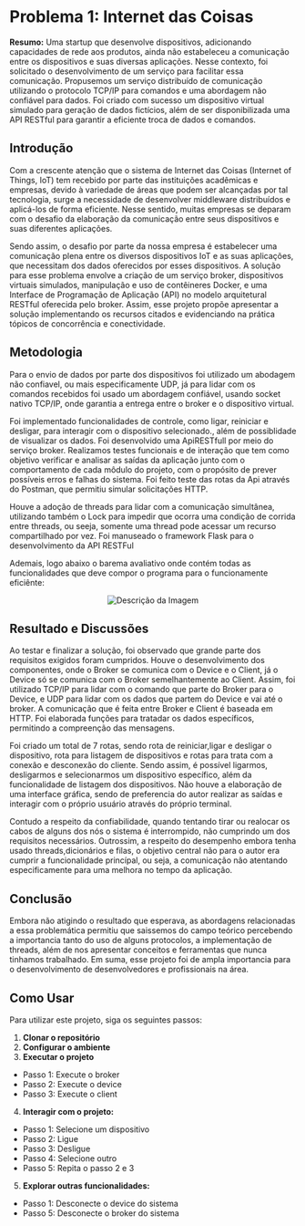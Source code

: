# Problema 1: Internet das Coisas


**Resumo:** Uma startup que desenvolve dispositivos, adicionando capacidades de rede aos produtos, ainda não estabeleceu a comunicação entre os dispositivos e suas diversas aplicações. Nesse contexto, foi solicitado o desenvolvimento de um serviço para facilitar essa comunicação. Propusemos um serviço distribuído de comunicação utilizando o protocolo TCP/IP para comandos e uma abordagem não confiável para dados. Foi criado com sucesso um dispositivo virtual simulado para geração de dados fictícios, além de ser disponibilizada uma API RESTful para garantir a eficiente troca de dados e comandos.

## Introdução

Com a crescente atenção que o sistema de Internet das Coisas (Internet of Things, IoT) tem recebido por parte das instituições acadêmicas e empresas, devido à variedade de áreas que podem ser alcançadas por tal tecnologia, surge a necessidade de desenvolver middleware distribuídos e aplicá-los de forma eficiente. Nesse sentido, muitas empresas se deparam com o desafio da elaboração da comunicação entre seus dispositivos e suas diferentes aplicações. 
  
Sendo assim, o desafio por parte da nossa empresa é estabelecer uma comunicação plena entre os diversos dispositivos IoT e as suas aplicações, que necessitam dos dados oferecidos por esses dispositivos. A solução para esse problema envolve a criação de um serviço broker, dispositivos virtuais simulados, manipulação e uso de contêineres Docker, e uma Interface de Programação de Aplicação (API) no modelo arquitetural RESTful oferecida pelo broker. Assim, esse projeto propõe apresentar a solução implementando os recursos citados e evidenciando na prática tópicos de concorrência e conectividade. 

## Metodologia
Para o envio de dados por parte dos dispositivos foi utilizado um abodagem não confiavel, ou mais especificamente UDP, já para lidar com os comandos recebidos foi usado um abordagem confiável, usando socket nativo TCP/IP, onde garantia a entrega entre o broker e o dispositivo virtual.

Foi implementado funcionalidades de controle, como ligar, reiniciar e desligar, para interagir com o dispositivo selecionado., além de possiblidade de visualizar os dados. Foi desenvolvido uma ApiRESTfull por meio do serviço broker. Realizamos testes funcionais e de interação que tem como objetivo verificar e analisar as saídas da aplicação junto com o comportamento de cada môdulo do projeto, com o propósito de prever possíveis erros e falhas do sistema. Foi feito teste das rotas da Api através do Postman, que permitiu simular solicitações HTTP.

Houve a adoção de threads para lidar com a comunicação simultânea, utilizando também o Lock para impedir que ocorra uma condição de corrida entre threads, ou seeja, somente uma thread pode acessar um recurso compartilhado por vez. Foi manuseado o framework Flask para o desenvolvimento da API RESTFul

Ademais, logo abaixo o barema avaliativo onde contém todas as funcionalidades que deve compor o programa para o funcionamente eficiênte:


<p align="center">
  <img src="https://github.com/MateusAntony/internet-das-Coisas/assets/68971638/52a65dd7-c5fb-4660-9908-fa236a30048f" alt="Descrição da Imagem">
</p>

## Resultado e Discussões

Ao testar e finalizar a solução, foi observado que grande parte dos requisitos exigidos foram cumpridos. Houve o desenvolvimento dos componentes, onde o Broker se comunica com o Device e o Client, já o Device só se comunica com o Broker semelhantemente ao Client. Assim, foi utilizado TCP/IP para lidar com o comando que parte do Broker para o Device, e UDP para lidar com os dados que partem do Device e vai até o broker. A comunicação que é feita entre Broker e Client é baseada em HTTP. Foi elaborada funções para tratadar os dados específicos, permitindo a compreenção das mensagens.

Foi criado um total de 7 rotas, sendo rota de reiniciar,ligar e desligar o dispositivo, rota para listagem de dispositivos e rotas para trata com a conexão e desconexão do cliente. Sendo assim, é possível ligarmos, desligarmos e selecionarmos um dispositivo específico, além da funcionalidade de listagem dos dispositivos. Não houve a elaboração de uma interface gráfica, sendo de preferencia do autor realizar as saídas e interagir com o próprio usuário através do próprio terminal.

Contudo a respeito da confiabilidade, quando tentando tirar ou realocar os cabos de alguns dos nós o sistema é interrompido, não cumprindo um dos requisitos necessários. Outrossim, a respeito do desempenho embora tenha usado threads,dicionários e filas, o objetivo central não para o autor era cumprir a funcionalidade princípal, ou seja, a comunicação não atentando especificamente para uma melhora no tempo da aplicação.

## Conclusão

Embora não atigindo o resultado que esperava, as abordagens relacionadas a essa problemática permitiu que saissemos do campo teórico percebendo a importancia tanto do uso de alguns protocolos, a implementação de threads, além de nos apresentar conceitos e ferramentas que nunca tinhamos trabalhado. Em suma, esse projeto foi de ampla importancia para o desenvolvimento de desenvolvedores e profissionais na área.

## Como Usar

Para utilizar este projeto, siga os seguintes passos:


1. **Clonar o repositório**
2. **Configurar o ambiente**
3.  **Executar o projeto**
- Passo 1: Execute o broker
- Passo 2: Execute o device
- Passo 3: Execute o client
4. **Interagir com o projeto:**
- Passo 1: Selecione um dispositivo
- Passo 2: Ligue
- Passo 3: Desligue
- Passo 4: Selecione outro
- Passo 5: Repita o passo 2 e 3
5. **Explorar outras funcionalidades:**
- Passo 1: Desconecte o device do sistema
- Passo 5: Desconecte o broker do sistema 


  



